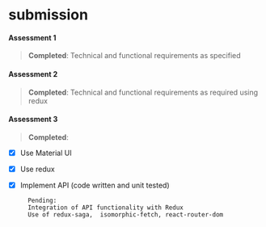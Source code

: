 # submission

#### Assessment 1		
> **Completed**: Technical and functional requirements as specified

#### Assessment 2		
> **Completed**: Technical and functional requirements as required using redux

#### Assessment 3		
> **Completed**:
- [x] Use Material UI
- [x] Use redux
- [x] Implement API (code written and unit tested)
		
		Pending:
		Integration of API functionality with Redux
		Use of redux-saga,  isomorphic-fetch, react-router-dom
